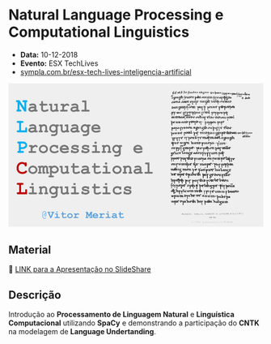 # Natural Language Processing e Computational Linguistics

* **Data:** 10-12-2018
* **Evento:** ESX TechLives
* [sympla.com.br/esx-tech-lives-inteligencia-artificial](https://www.sympla.com.br/esx-tech-lives---inteligencia-artificial__414703#info)

<p align="center">
  <img src="../img/08.jpg">
</p> 

## Material

:floppy_disk: [LINK para a Apresentação no SlideShare](https://www.slideshare.net/VitorMeriat/natural-language-processing-e-computational-linguistics)

## Descrição

Introdução ao **Processamento de Linguagem Natural** e **Linguística Computacional** utilizando **SpaCy** e demonstrando a participação do **CNTK** na modelagem de **Language Undertanding**.